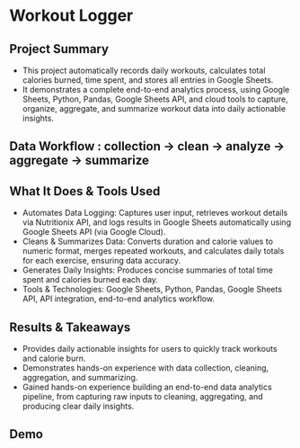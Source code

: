 # Workout Logger

## Project Summary
- This project automatically records daily workouts, calculates total calories burned, time spent, and stores all entries in Google Sheets.
- It demonstrates a complete end-to-end analytics process, using Google Sheets, Python, Pandas, Google Sheets API, and cloud tools to capture, organize, aggregate, and summarize workout data into daily actionable insights.

## Data Workflow : collection → clean → analyze → aggregate → summarize

## What It Does & Tools Used
- Automates Data Logging: Captures user input, retrieves workout details via Nutritionix API, and logs results in Google Sheets automatically using Google Sheets API (via Google Cloud).
- Cleans & Summarizes Data: Converts duration and calorie values to numeric format, merges repeated workouts, and calculates daily totals for each exercise, ensuring data accuracy. 
- Generates Daily Insights: Produces concise summaries of total time spent and calories burned each day. 
- Tools & Technologies: Google Sheets, Python, Pandas, Google Sheets API, API integration, end-to-end analytics workflow.

## Results & Takeaways
- Provides daily actionable insights for users to quickly track workouts and calorie burn.
- Demonstrates hands-on experience with data collection, cleaning, aggregation, and summarizing.
- Gained hands-on experience building an end-to-end data analytics pipeline, from capturing raw inputs to cleaning, aggregating, and producing clear daily insights.

## Demo
